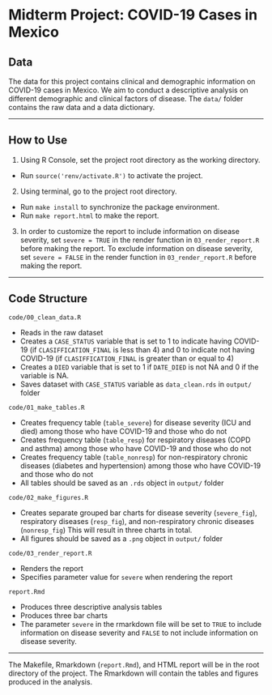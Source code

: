 
# Midterm Project: COVID-19 Cases in Mexico

## Data
The data for this project contains clinical and demographic information on COVID-19 cases in Mexico. We aim to conduct a descriptive analysis on different demographic and clinical factors of disease. The `data/` folder contains the raw data and a data dictionary. 

------------------------------------------------------------------------
## How to Use
1. Using R Console, set the project root directory as the working directory.
  - Run `source('renv/activate.R')` to activate the project.
2. Using terminal, go to the project root directory.
  - Run `make install` to synchronize the package environment.
  - Run `make report.html` to make the report.
3. In order to customize the report to include information on disease severity, set `severe = TRUE` in the render function in `03_render_report.R` before making the report. To exclude information on disease severity, set `severe = FALSE` in the render function in `03_render_report.R` before making the report.

------------------------------------------------------------------------

## Code Structure

`code/00_clean_data.R`

  - Reads in the raw dataset
  - Creates a `CASE_STATUS` variable that is set to 1 to indicate having COVID-19 (if ```CLASIFFICATION_FINAL``` is less than 4) and 0 to indicate not having COVID-19 (if ```CLASIFFICATION_FINAL``` is greater than or equal to 4)
  - Creates a `DIED` variable that is set to 1 if ```DATE_DIED``` is not NA and 0 if the variable is NA.
  - Saves dataset with `CASE_STATUS` variable as `data_clean.rds` in `output/` folder

`code/01_make_tables.R`

  - Creates frequency table (`table_severe`) for disease severity (ICU and died) among those who have COVID-19 and those who do not 
  - Creates frequency table (`table_resp`) for respiratory diseases (COPD and asthma) among those who have COVID-19 and those who do not 
  - Creates frequency table (`table_nonresp`) for non-respiratory chronic diseases (diabetes and hypertension) among those who have COVID-19 and those who do not
  - All tables should be saved as an `.rds` object in `output/` folder

`code/02_make_figures.R`

  - Creates separate grouped bar charts for disease severity (`severe_fig`), respiratory diseases (`resp_fig`), and non-respiratory chronic diseases (`nonresp_fig`) This will result in three charts in total.
  - All figures should be saved as a `.png` object in `output/` folder

`code/03_render_report.R`

  - Renders the report
  - Specifies parameter value for `severe` when rendering the report 

`report.Rmd`

  - Produces three descriptive analysis tables
  - Produces three bar charts
  - The parameter `severe` in the rmarkdown file will be set to `TRUE` to include information on disease severity and `FALSE` to not include information on disease severity.
  
------------------------------------------------------------------------

 
The Makefile, Rmarkdown (`report.Rmd`), and HTML report will be in the root directory of the project. The Rmarkdown will contain the tables and figures produced in the analysis.
  



